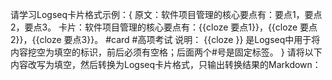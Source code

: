 请学习Logseq卡片格式示例：{
原文：软件项目管理的核心要点有：要点1，要点2，要点3。
卡片：软件项目管理的核心要点有：{{cloze 要点1}}，{{cloze 要点2}}，{{cloze 要点3}}。 #card #高项考试
说明： {{cloze }} 是Logseq中用于将内容挖空为填空的标识，前后必须有空格；后面两个#号是固定标签。
}
请将以下内容改写为填空，然后转换为Logseq卡片格式，只输出转换结果的Markdown：